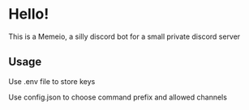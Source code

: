 # Hello!
This is a Memeio, a silly discord bot for a small private discord server

## Usage

Use .env file to store keys

Use config.json to choose command prefix and allowed channels

